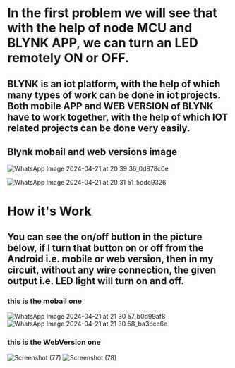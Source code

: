 <h1>In the first problem we will see that with the help of node MCU and BLYNK APP, we can turn an LED remotely ON or OFF.</h1>
  
<h2>  BLYNK is an iot platform, with the help of which many types of work can be done in iot projects.
Both mobile APP and WEB VERSION of BLYNK have to work together, with the help of which IOT related projects can be done very easily.</h2>

<h2>Blynk mobail and web versions image </h2>

![WhatsApp Image 2024-04-21 at 20 39 36_0d878c0e](https://github.com/souravlouha/IOT_2nd_year2023-24/assets/130911872/d3bb6012-3740-4470-9cee-ad86fb136774)

![WhatsApp Image 2024-04-21 at 20 31 51_5ddc9326](https://github.com/souravlouha/IOT_2nd_year2023-24/assets/130911872/e3b24086-948c-4d16-b8cf-c98a635f173c)


<h1>How it's Work</h1>

<h2>You can see the on/off button in the picture below, if I turn that button on or off from the Android i.e. mobile or web version, then in my circuit, without any wire connection, the given output i.e. LED light will turn on and off.</h2>
<h3>this is the mobail one </h3>

![WhatsApp Image 2024-04-21 at 21 30 57_b0d99af8](https://github.com/souravlouha/IOT_2nd_year2023-24/assets/130911872/33a3669a-2626-4ff9-938f-f6445422fc8e)
![WhatsApp Image 2024-04-21 at 21 30 58_ba3bcc6e](https://github.com/souravlouha/IOT_2nd_year2023-24/assets/130911872/e81bbaec-0306-4b3e-b4ef-b4703b5f3e4f)

<h3>this is the WebVersion one </h3>

![Screenshot (77)](https://github.com/souravlouha/IOT_2nd_year2023-24/assets/130911872/f605ed76-fb9e-4f15-8204-e4bc4db1af10)
![Screenshot (78)](https://github.com/souravlouha/IOT_2nd_year2023-24/assets/130911872/c00cd49d-f1a6-48f8-be06-e1d4d83cec5e)





